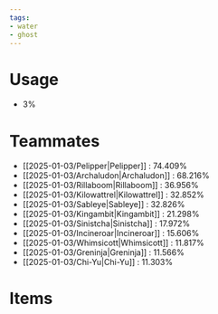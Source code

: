 ```yaml
---
tags:
- water
- ghost
---
```

# Usage
- 3%
# Teammates
- [[2025-01-03/Pelipper|Pelipper]] : 74.409%
- [[2025-01-03/Archaludon|Archaludon]] : 68.216%
- [[2025-01-03/Rillaboom|Rillaboom]] : 36.956%
- [[2025-01-03/Kilowattrel|Kilowattrel]] : 32.852%
- [[2025-01-03/Sableye|Sableye]] : 32.826%
- [[2025-01-03/Kingambit|Kingambit]] : 21.298%
- [[2025-01-03/Sinistcha|Sinistcha]] : 17.972%
- [[2025-01-03/Incineroar|Incineroar]] : 15.606%
- [[2025-01-03/Whimsicott|Whimsicott]] : 11.817%
- [[2025-01-03/Greninja|Greninja]] : 11.566%
- [[2025-01-03/Chi-Yu|Chi-Yu]] : 11.303%
# Items
